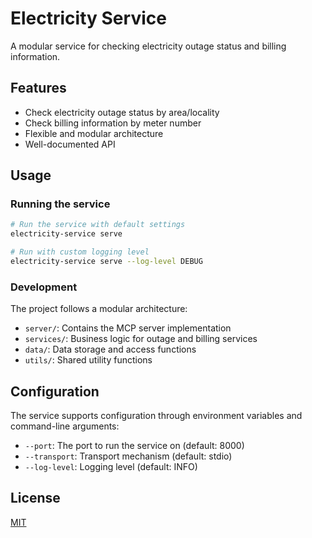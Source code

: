 # Electricity Service

A modular service for checking electricity outage status and billing information.

## Features

- Check electricity outage status by area/locality
- Check billing information by meter number
- Flexible and modular architecture
- Well-documented API

## Usage

### Running the service

```bash
# Run the service with default settings
electricity-service serve

# Run with custom logging level
electricity-service serve --log-level DEBUG
```

### Development

The project follows a modular architecture:

- `server/`: Contains the MCP server implementation
- `services/`: Business logic for outage and billing services
- `data/`: Data storage and access functions
- `utils/`: Shared utility functions

## Configuration

The service supports configuration through environment variables and command-line arguments:

- `--port`: The port to run the service on (default: 8000)
- `--transport`: Transport mechanism (default: stdio)
- `--log-level`: Logging level (default: INFO)

## License

[MIT](LICENSE)